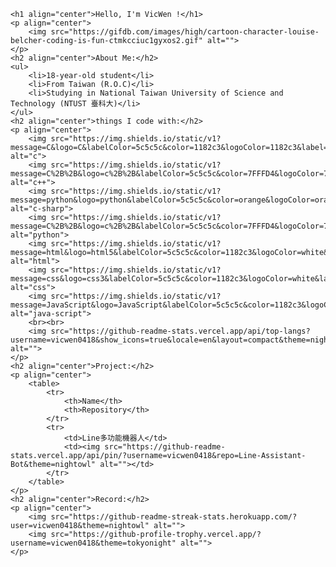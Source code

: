     <h1 align="center">Hello, I'm VicWen !</h1>
    <p align="center">
        <img src="https://gifdb.com/images/high/cartoon-character-louise-belcher-coding-is-fun-ctmkcciuc1gyxos2.gif" alt="">
    </p>
    <h2 align="center">About Me:</h2>
    <ul>
        <li>18-year-old student</li>
        <li>From Taiwan (R.O.C)</li>
        <li>Studying in National Taiwan University of Science and Technology (NTUST 臺科大)</li>
    </ul>
    <h2 align="center">things I code with:</h2>
    <p align="center">
        <img src="https://img.shields.io/static/v1?message=C&logo=C&labelColor=5c5c5c&color=1182c3&logoColor=1182c3&label=%20&style=plastic" alt="c">
        <img src="https://img.shields.io/static/v1?message=C%2B%2B&logo=c%2B%2B&labelColor=5c5c5c&color=7FFFD4&logoColor=7FFFD4&label=%20&style=plastic" alt="c++">
        <img src="https://img.shields.io/static/v1?message=python&logo=python&labelColor=5c5c5c&color=orange&logoColor=orange&label=%20&style=plastic" alt="c-sharp">
        <img src="https://img.shields.io/static/v1?message=C%2B%2B&logo=c%2B%2B&labelColor=5c5c5c&color=7FFFD4&logoColor=7FFFD4&label=%20&style=plastic" alt="python">
        <img src="https://img.shields.io/static/v1?message=html&logo=html5&labelColor=5c5c5c&color=1182c3&logoColor=white&label=%20&style=plastic" alt="html">
        <img src="https://img.shields.io/static/v1?message=css&logo=css3&labelColor=5c5c5c&color=1182c3&logoColor=white&label=%20&style=plastic" alt="css">
        <img src="https://img.shields.io/static/v1?message=JavaScript&logo=JavaScript&labelColor=5c5c5c&color=1182c3&logoColor=white&label=%20&style=plastic" alt="java-script">
        <br><br>
        <img src="https://github-readme-stats.vercel.app/api/top-langs?username=vicwen0418&show_icons=true&locale=en&layout=compact&theme=nightowl" alt="">
    </p>
    <h2 align="center">Project:</h2>
    <p align="center">
        <table>
            <tr>
                <th>Name</th>
                <th>Repository</th>
            </tr>
            <tr>
                <td>Line多功能機器人</td>
                <td><img src="https://github-readme-stats.vercel.app/api/pin/?username=vicwen0418&repo=Line-Assistant-Bot&theme=nightowl" alt=""></td>
            </tr>
        </table>        
    </p>
    <h2 align="center">Record:</h2>
    <p align="center">
        <img src="https://github-readme-streak-stats.herokuapp.com/?user=vicwen0418&theme=nightowl" alt="">
        <img src="https://github-profile-trophy.vercel.app/?username=vicwen0418&theme=tokyonight" alt="">
    </p>